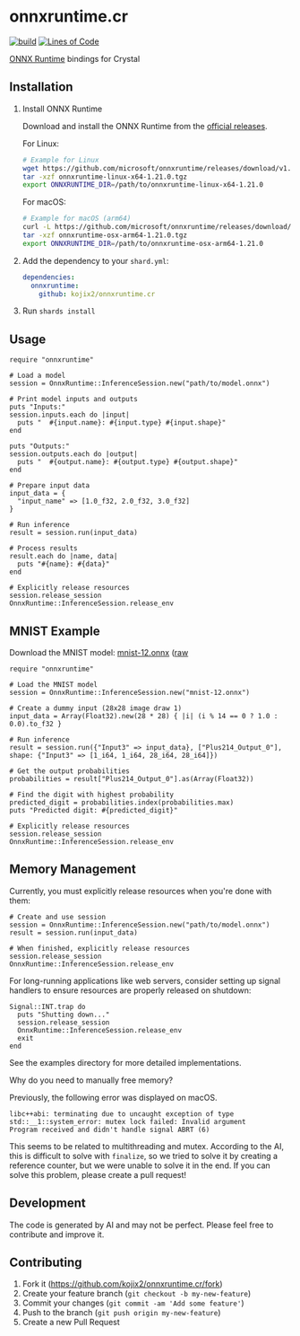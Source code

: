 # onnxruntime.cr

[![build](https://github.com/kojix2/onnxruntime.cr/actions/workflows/test.yml/badge.svg)](https://github.com/kojix2/onnxruntime.cr/actions/workflows/test.yml)
[![Lines of Code](https://img.shields.io/endpoint?url=https%3A%2F%2Ftokei.kojix2.net%2Fbadge%2Fgithub%2Fkojix2%2Fonnxruntime.cr%2Flines)](https://tokei.kojix2.net/github/kojix2/onnxruntime.cr)

[ONNX Runtime](https://github.com/Microsoft/onnxruntime) bindings for Crystal

## Installation

1. Install ONNX Runtime

   Download and install the ONNX Runtime from the [official releases](https://github.com/microsoft/onnxruntime/releases).

   For Linux:

   ```bash
   # Example for Linux
   wget https://github.com/microsoft/onnxruntime/releases/download/v1.21.0/onnxruntime-linux-x64-1.21.0.tgz
   tar -xzf onnxruntime-linux-x64-1.21.0.tgz
   export ONNXRUNTIME_DIR=/path/to/onnxruntime-linux-x64-1.21.0
   ```

   For macOS:

   ```bash
   # Example for macOS (arm64)
   curl -L https://github.com/microsoft/onnxruntime/releases/download/v1.21.0/onnxruntime-osx-arm64-1.21.0.tgz -o onnxruntime-osx-arm64-1.21.0.tgz
   tar -xzf onnxruntime-osx-arm64-1.21.0.tgz
   export ONNXRUNTIME_DIR=/path/to/onnxruntime-osx-arm64-1.21.0
   ```

2. Add the dependency to your `shard.yml`:

   ```yaml
   dependencies:
     onnxruntime:
       github: kojix2/onnxruntime.cr
   ```

3. Run `shards install`

## Usage

```crystal
require "onnxruntime"

# Load a model
session = OnnxRuntime::InferenceSession.new("path/to/model.onnx")

# Print model inputs and outputs
puts "Inputs:"
session.inputs.each do |input|
  puts "  #{input.name}: #{input.type} #{input.shape}"
end

puts "Outputs:"
session.outputs.each do |output|
  puts "  #{output.name}: #{output.type} #{output.shape}"
end

# Prepare input data
input_data = {
  "input_name" => [1.0_f32, 2.0_f32, 3.0_f32]
}

# Run inference
result = session.run(input_data)

# Process results
result.each do |name, data|
  puts "#{name}: #{data}"
end

# Explicitly release resources
session.release_session
OnnxRuntime::InferenceSession.release_env
```

## MNIST Example

Download the MNIST model: [mnist-12.onnx](https://github.com/onnx/models/blob/main/validated/vision/classification/mnist/model/mnist-12.onnx) ([raw](https://github.com/onnx/models/raw/refs/heads/main/validated/vision/classification/mnist/model/mnist-12.onnx)

```crystal
require "onnxruntime"

# Load the MNIST model
session = OnnxRuntime::InferenceSession.new("mnist-12.onnx")

# Create a dummy input (28x28 image draw 1)
input_data = Array(Float32).new(28 * 28) { |i| (i % 14 == 0 ? 1.0 : 0.0).to_f32 }

# Run inference
result = session.run({"Input3" => input_data}, ["Plus214_Output_0"], shape: {"Input3" => [1_i64, 1_i64, 28_i64, 28_i64]})

# Get the output probabilities
probabilities = result["Plus214_Output_0"].as(Array(Float32))

# Find the digit with highest probability
predicted_digit = probabilities.index(probabilities.max)
puts "Predicted digit: #{predicted_digit}"

# Explicitly release resources
session.release_session
OnnxRuntime::InferenceSession.release_env
```

## Memory Management

Currently, you must explicitly release resources when you're done with them:

```crystal
# Create and use session
session = OnnxRuntime::InferenceSession.new("path/to/model.onnx")
result = session.run(input_data)

# When finished, explicitly release resources
session.release_session
OnnxRuntime::InferenceSession.release_env
```

For long-running applications like web servers, consider setting up signal handlers to ensure resources are properly released on shutdown:

```crystal
Signal::INT.trap do
  puts "Shutting down..."
  session.release_session
  OnnxRuntime::InferenceSession.release_env
  exit
end
```

See the examples directory for more detailed implementations.

Why do you need to manually free memory?

Previously, the following error was displayed on macOS.

```
libc++abi: terminating due to uncaught exception of type std::__1::system_error: mutex lock failed: Invalid argument
Program received and didn't handle signal ABRT (6)
```

This seems to be related to multithreading and mutex. According to the AI, this is difficult to solve with `finalize`, so we tried to solve it by creating a reference counter, but we were unable to solve it in the end. If you can solve this problem, please create a pull request!

## Development

The code is generated by AI and may not be perfect.
Please feel free to contribute and improve it.

## Contributing

1. Fork it (<https://github.com/kojix2/onnxruntime.cr/fork>)
2. Create your feature branch (`git checkout -b my-new-feature`)
3. Commit your changes (`git commit -am 'Add some feature'`)
4. Push to the branch (`git push origin my-new-feature`)
5. Create a new Pull Request
